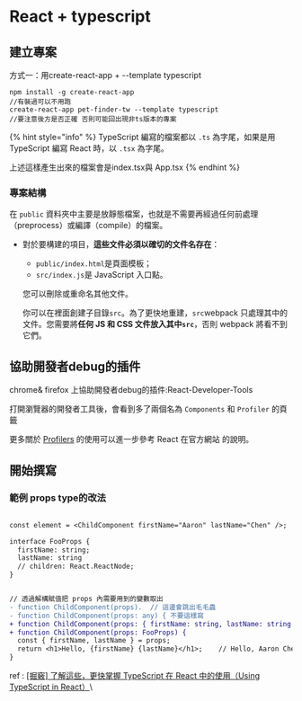# React + typescript

## 建立專案

方式一：用create-react-app + --template typescript

```
npm install -g create-react-app 
//有裝過可以不用跑
create-react-app pet-finder-tw --template typescript
//要注意後方是否正確 否則可能回出現非ts版本的專案

```

{% hint style="info" %}
TypeScript 編寫的檔案都以 `.ts` 為字尾，如果是用 TypeScript 編寫 React 時，以 `.tsx` 為字尾。

上述這樣產生出來的檔案會是index.tsx與 App.tsx
{% endhint %}

### 專案結構

在 `public` 資料夾中主要是放靜態檔案，也就是不需要再經過任何前處理（preprocess）或編譯（compile）的檔案。

*   對於要構建的項目，**這些文件必須以確切的文件名存在**：

    * `public/index.html`是頁面模板；
    * `src/index.js`是 JavaScript 入口點。

    您可以刪除或重命名其他文件。

    你可以在裡面創建子目錄`src`。為了更快地重建，`src`webpack 只處理其中的文件。您需要將**任何 JS 和 CSS 文件放入其中`src`**，否則 webpack 將看不到它們。



## 協助開發者debug的插件

chrome& firefox 上協助開發者debug的插件:React-Developer-Tools

打開瀏覽器的開發者工具後，會看到多了兩個名為 `Components` 和 `Profiler` 的頁籤

更多關於 [Profilers](https://reactjs.org/blog/2018/09/10/introducing-the-react-profiler.html) 的使用可以進一步參考 React 在官方網站 的說明。



## 開始撰寫

### 範例 props type的改法

```diff

const element = <ChildComponent firstName="Aaron" lastName="Chen" />;

interface FooProps {
  firstName: string;
  lastName: string
  // children: React.ReactNode;
}


// 透過解構賦值把 props 內需要用到的變數取出
- function ChildComponent(props).  // 這邊會跳出毛毛蟲
- function ChildComponent(props: any) { 不要這樣寫
+ function ChildComponent(props: { firstName: string, lastName: string }) { 
+ function ChildComponent(props: FooProps) {
  const { firstName, lastName } = props;
  return <h1>Hello, {firstName} {lastName}</h1>;    // Hello, Aaron Chen
}


```



ref : [\[掘竅\] 了解這些，更快掌握 TypeScript 在 React 中的使用（Using TypeScript in React）](https://pjchender.blogspot.com/2020/07/typescript-react-using-typescript-in.html)\
